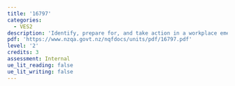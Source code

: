 ```yaml
---
title: '16797'
categories:
  - VES2
description: 'Identify, prepare for, and take action in a workplace emergency '
pdf: 'https://www.nzqa.govt.nz/nqfdocs/units/pdf/16797.pdf'
level: '2'
credits: 3
assessment: Internal
ue_lit_reading: false
ue_lit_writing: false
---
```


